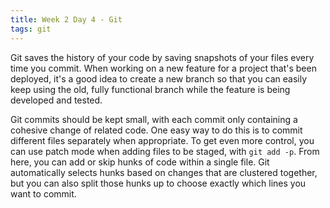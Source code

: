 ```yaml
---
title: Week 2 Day 4 - Git
tags: git
---
```


Git saves the history of your code by saving snapshots of your files every time you commit. When working on a new feature for a project that's been deployed, it's a good idea to create a new branch so that you can easily keep using the old, fully functional branch while the feature is being developed and tested.

Git commits should be kept small, with each commit only containing a cohesive change of related code. One easy way to do this is to commit different files separately when appropriate. To get even more control, you can use patch mode when adding files to be staged, with `git add -p`. From here, you can add or skip hunks of code within a single file. Git automatically selects hunks based on changes that are clustered together, but you can also split those hunks up to choose exactly which lines you want to commit.